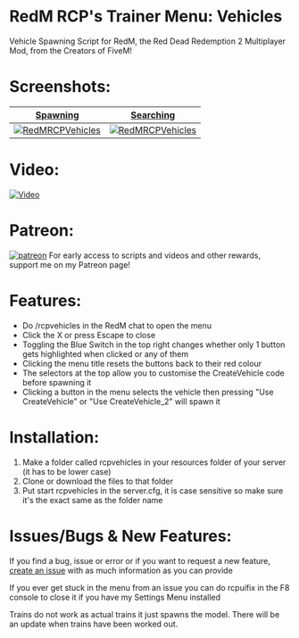 # RedM RCP's Trainer Menu: Vehicles
Vehicle Spawning Script for RedM, the Red Dead Redemption 2 Multiplayer Mod, from the Creators of FiveM!

# Screenshots:
<a href="https://www.rcpisawesome.co.uk/dev/RedMRCPVehicles/1.png" target="_blank">**Spawning**</a>|<a href="https://www.rcpisawesome.co.uk/dev/RedMRCPVehicles/2.png" target="_blank">**Searching**</a>
:---:|:---:
<a href="https://www.rcpisawesome.co.uk/dev/RedMRCPVehicles/1.png" target="_blank"><img alt="RedMRCPVehicles" src="https://www.rcpisawesome.co.uk/dev/RedMRCPVehicles/1.png"></a>|<a href="https://www.rcpisawesome.co.uk/dev/RedMRCPVehicles/2.png" target="_blank"><img alt="RedMRCPVehicles" src="https://www.rcpisawesome.co.uk/dev/RedMRCPVehicles/2.png"></a>
# Video:
[![Video](https://img.youtube.com/vi/cZKZPdHFtBk/maxresdefault.jpg)](https://www.youtube.com/watch?v=cZKZPdHFtBk)
# Patreon:
[![patreon](https://c5.patreon.com/external/favicon/favicon.ico)](https://www.patreon.com/RCPisAwesome)     For early access to scripts and videos and other rewards, support me on my Patreon page!
# Features:
- Do /rcpvehicles in the RedM chat to open the menu
- Click the X or press Escape to close
- Toggling the Blue Switch in the top right changes whether only 1 button gets highlighted when clicked or any of them
- Clicking the menu title resets the buttons back to their red colour
- The selectors at the top allow you to customise the CreateVehicle code before spawning it
- Clicking a button in the menu selects the vehicle then pressing "Use CreateVehicle" or "Use CreateVehicle_2" will spawn it
# Installation:
1. Make a folder called rcpvehicles in your resources folder of your server (it has to be lower case)
2. Clone or download the files to that folder
3. Put start rcpvehicles in the server.cfg, it is case sensitive so make sure it's the exact same as the folder name
# Issues/Bugs &amp; New Features:
If you find a bug, issue or error or if you want to request a new feature, [create an issue](https://github.com/RCPisAwesome/RedMRCPVehicles/issues) with as much information as you can provide

If you ever get stuck in the menu from an issue you can do rcpuifix in the F8 console to close it if you have my Settings Menu installed

Trains do not work as actual trains it just spawns the model. There will be an update when trains have been worked out.
